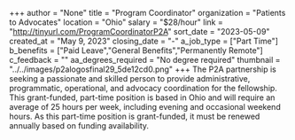 +++
author = "None"
title = "Program Coordinator"
organization = "Patients to Advocates"
location = "Ohio"
salary = "$28/hour"
link = "http://tinyurl.com/ProgramCoordinatorP2A"
sort_date = "2023-05-09"
created_at = "May 9, 2023"
closing_date = "-"
a_job_type = ["Part Time"]
b_benefits = ["Paid Leave","General Benefits","Permanently Remote"]
c_feedback = ""
aa_degrees_required = "No degree required"
thumbnail = "../../images/p2alogosfinal29_5de12cd0.png"
+++
The P2A partnership is seeking a passionate and skilled person to provide administrative, programmatic, operational, and advocacy coordination for the fellowship. This grant-funded, part-time position is based in Ohio and will require an average of 25 hours per week, including evening and occasional weekend hours. As this part-time position is grant-funded, it must be renewed annually based on funding availability.